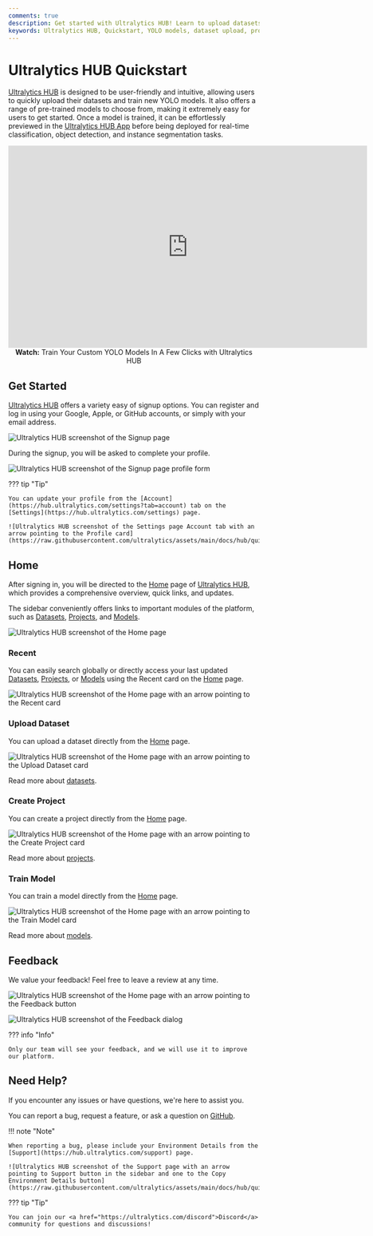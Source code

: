 ```yaml
---
comments: true
description: Get started with Ultralytics HUB! Learn to upload datasets, train YOLO models, and manage projects easily with our user-friendly platform.
keywords: Ultralytics HUB, Quickstart, YOLO models, dataset upload, project management, train models, machine learning
---
```


# Ultralytics HUB Quickstart

[Ultralytics HUB](https://bit.ly/ultralytics_hub) is designed to be user-friendly and intuitive, allowing users to quickly upload their datasets and train new YOLO models. It also offers a range of pre-trained models to choose from, making it extremely easy for users to get started. Once a model is trained, it can be effortlessly previewed in the [Ultralytics HUB App](app/index.md) before being deployed for real-time classification, object detection, and instance segmentation tasks.

<p align="center">
  <iframe loading="lazy" width="720" height="405" src="https://www.youtube.com/embed/lveF9iCMIzc?si=_Q4WB5kMB5qNe7q6"
    title="YouTube video player" frameborder="0"
    allow="accelerometer; autoplay; clipboard-write; encrypted-media; gyroscope; picture-in-picture; web-share"
    allowfullscreen>
  </iframe>
  <br>
  <strong>Watch:</strong> Train Your Custom YOLO Models In A Few Clicks with Ultralytics HUB
</p>

## Get Started

[Ultralytics HUB](https://bit.ly/ultralytics_hub) offers a variety easy of signup options. You can register and log in using your Google, Apple, or GitHub accounts, or simply with your email address.

![Ultralytics HUB screenshot of the Signup page](https://raw.githubusercontent.com/ultralytics/assets/main/docs/hub/quickstart/hub_get_started_1.jpg)

During the signup, you will be asked to complete your profile.

![Ultralytics HUB screenshot of the Signup page profile form](https://raw.githubusercontent.com/ultralytics/assets/main/docs/hub/quickstart/hub_get_started_2.jpg)

??? tip "Tip"

    You can update your profile from the [Account](https://hub.ultralytics.com/settings?tab=account) tab on the [Settings](https://hub.ultralytics.com/settings) page.

    ![Ultralytics HUB screenshot of the Settings page Account tab with an arrow pointing to the Profile card](https://raw.githubusercontent.com/ultralytics/assets/main/docs/hub/quickstart/hub_get_started_3.jpg)

## Home

After signing in, you will be directed to the [Home](https://hub.ultralytics.com/home) page of [Ultralytics HUB](https://bit.ly/ultralytics_hub), which provides a comprehensive overview, quick links, and updates.

The sidebar conveniently offers links to important modules of the platform, such as [Datasets](https://hub.ultralytics.com/datasets), [Projects](https://hub.ultralytics.com/projects), and [Models](https://hub.ultralytics.com/models).

![Ultralytics HUB screenshot of the Home page](https://raw.githubusercontent.com/ultralytics/assets/main/docs/hub/quickstart/hub_home.jpg)

### Recent

You can easily search globally or directly access your last updated [Datasets](https://hub.ultralytics.com/datasets), [Projects](https://hub.ultralytics.com/projects), or [Models](https://hub.ultralytics.com/models) using the Recent card on the [Home](https://hub.ultralytics.com/home) page.

![Ultralytics HUB screenshot of the Home page with an arrow pointing to the Recent card](https://raw.githubusercontent.com/ultralytics/assets/main/docs/hub/quickstart/hub_recent.jpg)

### Upload Dataset

You can upload a dataset directly from the [Home](https://hub.ultralytics.com/home) page.

![Ultralytics HUB screenshot of the Home page with an arrow pointing to the Upload Dataset card](https://raw.githubusercontent.com/ultralytics/assets/main/docs/hub/datasets/hub_upload_dataset_1.jpg)

Read more about [datasets](https://docs.ultralytics.com/hub/datasets).

### Create Project

You can create a project directly from the [Home](https://hub.ultralytics.com/home) page.

![Ultralytics HUB screenshot of the Home page with an arrow pointing to the Create Project card](https://raw.githubusercontent.com/ultralytics/assets/main/docs/hub/projects/hub_create_project_1.jpg)

Read more about [projects](https://docs.ultralytics.com/hub/projects).

### Train Model

You can train a model directly from the [Home](https://hub.ultralytics.com/home) page.

![Ultralytics HUB screenshot of the Home page with an arrow pointing to the Train Model card](https://raw.githubusercontent.com/ultralytics/assets/main/docs/hub/models/hub_train_model_1.jpg)

Read more about [models](https://docs.ultralytics.com/hub/models).

## Feedback

We value your feedback! Feel free to leave a review at any time.

![Ultralytics HUB screenshot of the Home page with an arrow pointing to the Feedback button](https://raw.githubusercontent.com/ultralytics/assets/main/docs/hub/quickstart/hub_feedback_1.jpg)

![Ultralytics HUB screenshot of the Feedback dialog](https://raw.githubusercontent.com/ultralytics/assets/main/docs/hub/quickstart/hub_feedback_2.jpg)

??? info "Info"

    Only our team will see your feedback, and we will use it to improve our platform.

## Need Help?

If you encounter any issues or have questions, we're here to assist you.

You can report a bug, request a feature, or ask a question on <a href="https://github.com/ultralytics/hub/issues/new/choose">GitHub</a>.

!!! note "Note"

    When reporting a bug, please include your Environment Details from the [Support](https://hub.ultralytics.com/support) page.

    ![Ultralytics HUB screenshot of the Support page with an arrow pointing to Support button in the sidebar and one to the Copy Environment Details button](https://raw.githubusercontent.com/ultralytics/assets/main/docs/hub/quickstart/hub_support.jpg)

??? tip "Tip"

    You can join our <a href="https://ultralytics.com/discord">Discord</a> community for questions and discussions!
